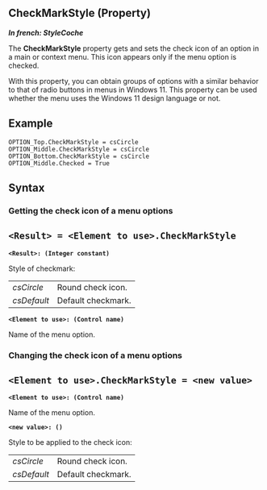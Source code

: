 
## CheckMarkStyle (Property)

***In french: StyleCoche***
	



<a name="XUse"></a>
<a name="Use"></a>
<a name="description"></a>
The **CheckMarkStyle** property gets and sets the check icon of an option in a main or context menu. This icon appears only if the menu option is checked. 

With this property, you can obtain groups of options with a similar behavior to that of radio buttons in menus in Windows 11. This property can be used whether the menu uses the Windows 11 design language or not. 
<a name="Example1"></a>
<a name="sample_code"></a>

## Example


```wl
OPTION_Top.CheckMarkStyle = csCircle
OPTION_Middle.CheckMarkStyle = csCircle 
OPTION_Bottom.CheckMarkStyle = csCircle 
OPTION_Middle.Checked = True
```

<a name="XSYNTAX"></a>

## Syntax

### Getting the check icon of a menu options

`<Result> = <Element to use>.CheckMarkStyle`
---

**`<Result>: (Integer constant)`**

Style of checkmark: 



|   |   |
| --- | --- |
| *csCircle* | Round check icon. |
| *csDefault* | Default checkmark. |



**`<Element to use>: (Control name)`**

Name of the menu option.


<a name="SYNTAX2"></a>

### Changing the check icon of a menu options

`<Element to use>.CheckMarkStyle = <new value>`
---

**`<Element to use>: (Control name)`**

Name of the menu option.

**`<new value>: ()`**

Style to be applied to the check icon: 


|   |   |
| --- | --- |
| *csCircle* | Round check icon. |
| *csDefault* | Default checkmark. |






